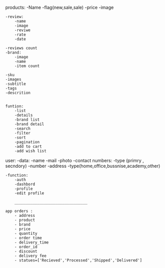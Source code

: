 products:
    -Name
    -flag(new,sale,sale)
    -price
    -image

    -review:
        -name
        -image
        -reviwe
        -rate
        -date
        
    -reviews count
    -brand:
        -image
        -name
        -item count

    -sku
    -images
    -subtitle
    -tags
    -descrition
    

    funtion:
        -list
        -details
        -brand list
        -brand detail
        -search
        -filter
        -sort
        -pagination
        -add to cart
        -add wish list


user:
    -data:
        -name
        -mail
        -photo
        -contact numbers:
            -type (primry , secndory)
            -number
        -address
            -type(home,office,bussnise,academy,other)


    -function:
        -auth
        -dashbord
        -profile
        -edit profile

        ________________________________

    app orders : 
        - address
        - product
        - brand
        - price
        - quantity
        - order time
        - delivery_time
        - order_id
        - discount
        - delivery fee
        - statues=['Recieved','Processed','Shipped','Delivered']

